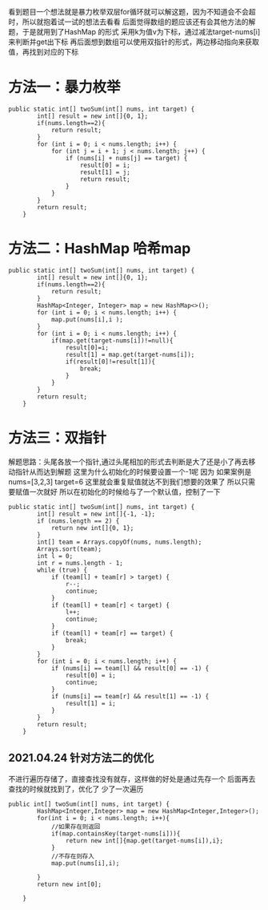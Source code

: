 看到题目一个想法就是暴力枚举双层for循环就可以解这题，因为不知道会不会超时，所以就抱着试一试的想法去看看
后面觉得数组的题应该还有会其他方法的解题，于是就用到了HashMap 的形式 采用k为值v为下标，通过减法target-nums[i] 来判断并get出下标
再后面想到数组可以使用双指针的形式，两边移动指向来获取值，再找到对应的下标

# 方法一：暴力枚举
```
public static int[] twoSum(int[] nums, int target) {
        int[] result = new int[]{0, 1};
        if(nums.length==2){
            return result;
        }
        for (int i = 0; i < nums.length; i++) {
            for (int j = i + 1; j < nums.length; j++) {
                if (nums[i] + nums[j] == target) {
                    result[0] = i;
                    result[1] = j;
                    return result;
                }
            }
        }
        return result;
    }
```

# 方法二：HashMap 哈希map
```
public static int[] twoSum(int[] nums, int target) {
        int[] result = new int[]{0, 1};
        if(nums.length==2){
            return result;
        }
        HashMap<Integer, Integer> map = new HashMap<>();
        for (int i = 0; i < nums.length; i++) {
            map.put(nums[i],i );
        }
        for (int i = 0; i < nums.length; i++) {
            if(map.get(target-nums[i])!=null){
                result[0]=i;
                result[1] = map.get(target-nums[i]);
                if(result[0]!=result[1]){
                    break;
                }
            }
        }
        return result;
    }
```
# 方法三：双指针
解题思路：头尾各放一个指针,通过头尾相加的形式去判断是大了还是小了再去移动指针从而达到解题
这里为什么初始化的时候要设置一个-1呢 因为 如果案例是nums=[3,2,3] target=6 这里就会重复赋值就达不到我们想要的效果了 所以只需要赋值一次就好
所以在初始化的时候给与了一个默认值，控制了一下
```
public static int[] twoSum(int[] nums, int target) {
        int[] result = new int[]{-1, -1};
        if (nums.length == 2) {
            return new int[]{0, 1};
        }
        int[] team = Arrays.copyOf(nums, nums.length);
        Arrays.sort(team);
        int l = 0;
        int r = nums.length - 1;
        while (true) {
            if (team[l] + team[r] > target) {
                r--;
                continue;
            }
            if (team[l] + team[r] < target) {
                l++;
                continue;
            }
            if (team[l] + team[r] == target) {
                break;
            }
        }
        for (int i = 0; i < nums.length; i++) {
            if (nums[i] == team[l] && result[0] == -1) {
                result[0] = i;
                continue;
            }
            if (nums[i] == team[r] && result[1] == -1) {
                result[1] = i;
            }
        }
        return result;
    }
```
## 2021.04.24 针对方法二的优化
不进行遍历存储了，直接查找没有就存，这样做的好处是通过先存一个 后面再去查找的时候就找到了，优化了 少了一次遍历
```
public int[] twoSum(int[] nums, int target) {
        HashMap<Integer,Integer> map = new HashMap<Integer,Integer>();
        for(int i = 0; i < nums.length; i++){
            //如果存在则返回
            if(map.containsKey(target-nums[i])){
                return new int[]{map.get(target-nums[i]),i};
            }
            //不存在则存入
            map.put(nums[i],i);

        }
        return new int[0];

    }
```


